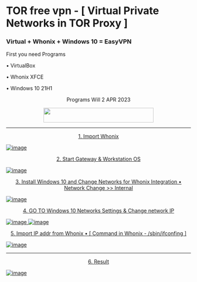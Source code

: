 # TOR free vpn - [ Virtual Private Networks in TOR Proxy ]
### Virtual + Whonix + Windows 10 = EasyVPN

First you need Programs
<p> • VirtualBox
<p> • Whonix XFCE
<p> • Windows 10 21H1

<p align="center">
  Programs Will 2 APR 2023
    </p>


 <p align="center">
  <a href="hackers.ge" target="_blank"><img width="300" height="40" src="https://img.shields.io/badge/Download from Google Drive-f54242?style=for-the-badge&logo=google&logoColor=white">
    </p>

<hr>

<p align="center">
1. Import Whonix
    </p>

![image](https://user-images.githubusercontent.com/57037776/229275210-376f94aa-31bc-4f61-ae26-bdb1258f82df.png)

<p align="center">
2. Start Gateway & Workstation OS
    </p>
    
![image](https://user-images.githubusercontent.com/57037776/229275322-bf9d99e2-309a-4152-b09d-04b7de98f7cb.png)

<p align="center">
3. Install Windows 10 and Change Networks for Whonix Integration
• Network Change >> Internal
    </p>

![image](https://user-images.githubusercontent.com/57037776/229275365-0e521c18-8575-4f49-9d56-c72d8e92923a.png)

<p align="center">
4. GO TO Windows 10 Networks Settings & Change network IP
    </p>

![image](https://user-images.githubusercontent.com/57037776/229275441-15786e12-3836-4819-92c5-6abe6a4c8781.png)
![image](https://user-images.githubusercontent.com/57037776/229275512-e6a4dc9d-92a3-40a5-9f91-64870fae81c3.png)

<p align="center">
5. Import IP addr from Whonix • [ Command in Whonix - /sbin/ifconfing ]
    </p>

![image](https://user-images.githubusercontent.com/57037776/229275543-22f3cc0f-5316-4138-b2c9-5c4a7ce1a6ca.png)

<hr>

<p align="center">
6. Result
    </p>

![image](https://user-images.githubusercontent.com/57037776/229275663-25843ec0-b56e-4cba-a280-25484821cdd5.png)

